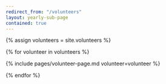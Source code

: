 ```yaml
---
redirect_from: "/volunteers"
layout: yearly-sub-page
contained: true
---
```


{% assign volunteers = site.volunteers  %}

{% for volunteer in volunteers %}

  {% include pages/volunteer-page.md volunteer=volunteer %}

{% endfor %}

